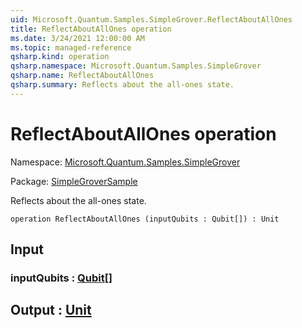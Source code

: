 ```yaml
---
uid: Microsoft.Quantum.Samples.SimpleGrover.ReflectAboutAllOnes
title: ReflectAboutAllOnes operation
ms.date: 3/24/2021 12:00:00 AM
ms.topic: managed-reference
qsharp.kind: operation
qsharp.namespace: Microsoft.Quantum.Samples.SimpleGrover
qsharp.name: ReflectAboutAllOnes
qsharp.summary: Reflects about the all-ones state.
---
```


# ReflectAboutAllOnes operation

Namespace: [Microsoft.Quantum.Samples.SimpleGrover](xref:Microsoft.Quantum.Samples.SimpleGrover)

Package: [SimpleGroverSample](https://nuget.org/packages/SimpleGroverSample)


Reflects about the all-ones state.

```qsharp
operation ReflectAboutAllOnes (inputQubits : Qubit[]) : Unit
```


## Input

### inputQubits : [Qubit](xref:microsoft.quantum.lang-ref.qubit)[]





## Output : [Unit](xref:microsoft.quantum.lang-ref.unit)

